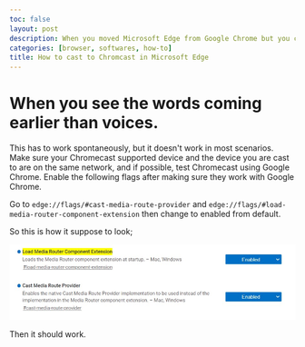 ```yaml
---
toc: false
layout: post
description: When you moved Microsoft Edge from Google Chrome but you can't cast to any chromecast.
categories: [browser, softwares, how-to]
title: How to cast to Chromcast in Microsoft Edge
---
```

# When you see the words coming earlier than voices.

This has to work spontaneously, but it doesn't work in most scenarios. Make sure your Chromecast supported device and the device you are cast to are on the same network, and if possible, test Chromecast using Google Chrome. Enable the following flags after making sure they work with Google Chrome.

Go to `edge://flags/#cast-media-route-provider` and `edge://flags/#load-media-router-component-extension` then change to enabled from default. 

So this is how it suppose to look;

![Both are enabled](/images/chromecast-edge-screenshot.jpg)

Then it should work.